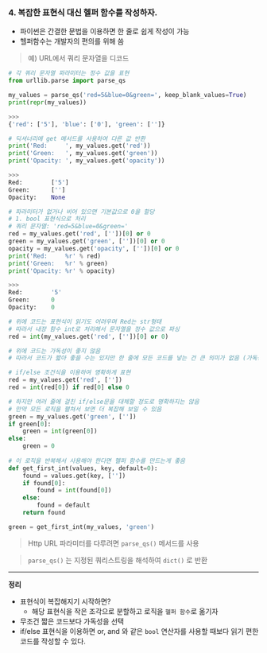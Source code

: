 ### 4. 복잡한 표현식 대신 헬퍼 함수를 작성하자.
- 파이썬은 간결한 문법을 이용하면 한 줄로 쉽게 작성이 가능
- 헬퍼함수는 개발자의 편의를 위해 씀

> 예) URL에서 쿼리 문자열을 디코드

```python
# 각 쿼리 문자열 파라미터는 정수 값을 표현
from urllib.parse import parse_qs

my_values = parse_qs('red=5&blue=0&green=', keep_blank_values=True)
print(repr(my_values))

>>>
{'red': ['5'], 'blue': ['0'], 'green': ['']}

# 딕셔너리에 get 메서드를 사용하여 다른 값 반환
print('Red:		', my_values.get('red'))
print('Green:	', my_values.get('green'))
print('Opacity: ', my_values.get('opacity'))

>>>
Red:		['5']
Green:		['']
Opacity:	None

# 파라미터가 없거나 비어 있으면 기본값으로 0을 할당
# 1. bool 표현식으로 처리
# 쿼리 문자열: 'red=5&blue=0&green='
red = my_values.get('red', [''])[0] or 0
green = my_values.get('green', [''])[0] or 0
opacity = my_values.get('opacity', [''])[0] or 0
print('Red:		%r' % red)
print('Green:	%r' % green)
print('Opacity: %r' % opacity)

>>>
Red:		'5'
Green:		0
Opacity:	0

# 위에 코드는 표현식이 읽기도 어려우며 Red는 str형태
# 따라서 내장 함수 int로 처리해서 문자열을 정수 값으로 파싱
red = int(my_values.get('red', [''])[0] or 0)

# 위에 코드는 가독성이 좋지 않음
# 따라서 코드가 짧아 좋을 수는 있지만 한 줄에 모든 코드를 넣는 건 큰 의미가 없음 (가독성 문제)

# if/else 조건식을 이용하여 명확하게 표현
red = my_values.get('red', [''])
red = int(red[0]) if red[0] else 0

# 하지만 여러 줄에 걸친 if/else문을 대체할 정도로 명확하지는 않음
# 만약 모든 로직을 펼쳐서 보면 더 복잡해 보일 수 있음
green = my_values.get('green', [''])
if green[0]:
	green = int(green[0])
else:
	green = 0
	
# 이 로직을 반복해서 사용해야 한다면 헬퍼 함수를 만드는게 좋음
def get_first_int(values, key, default=0):
	found = values.get(key, [''])
	if found[0]:
		found = int(found[0])
	else:
		found = default
	return found

green = get_first_int(my_values, 'green')

```
> Http URL 파라미터를 다루려면 `parse_qs()` 메서드를 사용

>`parse_qs()` 는 지정된 쿼리스트링을 해석하여 `dict()` 로 반환

---

**정리**

- 표현식이 복잡해지기 시작하면?
	- 해당 표현식을 작은 조각으로 분할하고 로직을 `헬퍼 함수`로 옮기자
- 무조건 짧은 코드보다 가독성을 선택
- if/else 표현식을 이용하면 or, and 와 같은 `bool` 연산자를 사용할 때보다 읽기 편한 코드를 작성할 수 있다.

